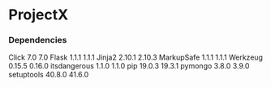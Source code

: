 # ProjectX

### Dependencies
Click	7.0	7.0
Flask	1.1.1	1.1.1
Jinja2	2.10.1	2.10.3
MarkupSafe	1.1.1	1.1.1
Werkzeug	0.15.5	0.16.0
itsdangerous	1.1.0	1.1.0
pip	19.0.3	19.3.1
pymongo	3.8.0	3.9.0
setuptools	40.8.0	41.6.0